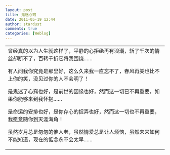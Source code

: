 ```yaml
---
layout: post
title: 鬼迷心窍
date: 2011-05-19 12:44
author: stardust
comments: true
categories: [Weblog]
---
```

<table cellspacing="0" cellpadding="0" border="0"><tbody><tr><td valign="top" style="font: inherit;"><div>曾经真的以为人生就这样了，平静的心拒绝再有浪潮，斩了千次的情丝却断不了，百转千折它将我围绕……

有人问我你究竟是那里好，这么久来我一直忘不了，春风再美也比不上你的笑，没见过你的人不会明了！

是鬼迷了心窍也好，是前世的因缘也好，然而这一切已不再重要，如果你能够来到我怀抱……

是命运的安排也好，是你存心的捉弄也好，然而这一切也不再重要，我愿意随你到天涯海角！

虽然岁月总是匆匆的催人老，虽然情爱总是让人烦恼，虽然未来如何不能知道，现在的惦念永不会太早……</div></td></tr></tbody></table>
